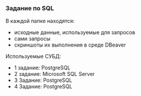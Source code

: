 ### Задание по SQL

В каждой папке находятся:
  - исходные данные, используемые для запросов
  - сами запросы
  - скриншоты их выполнения в среде DBeaver

Используемые СУБД:
- 1 задание: PostgreSQL
- 2 задание: Microsoft SQL Server
- 3 Задание: PostgreSQL
- 4 Задание: PostgreSQL
